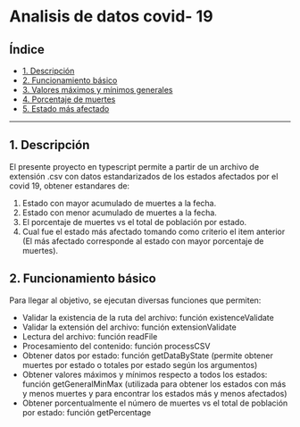 # Analisis de datos covid- 19

## Índice

* [1. Descripción](#1-preámbulo)
* [2. Funcionamiento básico](#2-funcionamiento-básico)
* [3. Valores máximos y mínimos generales](#3-máximos-y-mínimos)
* [4. Porcentaje de muertes](#4-porcentaje-de-muertes)
* [5. Estado más afectado](#5-estado-más-afectado)


***

## 1. Descripción
El presente proyecto en typescript permite a partir de un archivo de extensión .csv con datos estandarizados de los estados afectados por el covid 19, obtener estandares de:
1.	Estado con mayor acumulado de muertes a la fecha.
2.	Estado con menor acumulado de muertes a la fecha.
3.	El porcentaje de muertes vs el total de población por estado.
4.	Cual fue el estado más afectado tomando como criterio el item anterior (El más afectado corresponde al estado con mayor porcentaje de muertes).

## 2. Funcionamiento básico

Para llegar al objetivo, se ejecutan diversas funciones que permiten:
* Validar la existencia de la ruta del archivo: función existenceValidate
* Validar la extensión del archivo: función extensionValidate
* Lectura del archivo: función readFile
* Procesamiento del contenido: función processCSV
* Obtener datos por estado: función getDataByState (permite obtener  muertes por estado o totales por estado según los argumentos)
* Obtener valores máximos y mínimos respecto a todos los estados: función getGeneralMinMax (utilizada para obtener los estados con más y menos muertes y para encontrar los estados más y menos afectados)
* Obtener porcentualmente el número de muertes  vs el total de población por estado: función getPercentage




